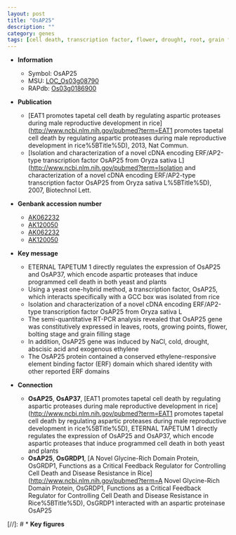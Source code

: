 ```yaml
---
layout: post
title: "OsAP25"
description: ""
category: genes
tags: [cell death, transcription factor, flower, drought, root, grain filling, grain, tapetum, ethylene]
---
```


* **Information**  
    + Symbol: OsAP25  
    + MSU: [LOC_Os03g08790](http://rice.plantbiology.msu.edu/cgi-bin/ORF_infopage.cgi?orf=LOC_Os03g08790)  
    + RAPdb: [Os03g0186900](http://rapdb.dna.affrc.go.jp/viewer/gbrowse_details/irgsp1?name=Os03g0186900)  

* **Publication**  
    + [EAT1 promotes tapetal cell death by regulating aspartic proteases during male reproductive development in rice](http://www.ncbi.nlm.nih.gov/pubmed?term=EAT1 promotes tapetal cell death by regulating aspartic proteases during male reproductive development in rice%5BTitle%5D), 2013, Nat Commun.
    + [Isolation and characterization of a novel cDNA encoding ERF/AP2-type transcription factor OsAP25 from Oryza sativa L](http://www.ncbi.nlm.nih.gov/pubmed?term=Isolation and characterization of a novel cDNA encoding ERF/AP2-type transcription factor OsAP25 from Oryza sativa L%5BTitle%5D), 2007, Biotechnol Lett.

* **Genbank accession number**  
    + [AK062232](http://www.ncbi.nlm.nih.gov/nuccore/AK062232)
    + [AK120050](http://www.ncbi.nlm.nih.gov/nuccore/AK120050)
    + [AK062232](http://www.ncbi.nlm.nih.gov/nuccore/AK062232)
    + [AK120050](http://www.ncbi.nlm.nih.gov/nuccore/AK120050)

* **Key message**  
    + ETERNAL TAPETUM 1 directly regulates the expression of OsAP25 and OsAP37, which encode aspartic proteases that induce programmed cell death in both yeast and plants
    + Using a yeast one-hybrid method, a transcription factor, OsAP25, which interacts specifically with a GCC box was isolated from rice
    + Isolation and characterization of a novel cDNA encoding ERF/AP2-type transcription factor OsAP25 from Oryza sativa L
    + The semi-quantitative RT-PCR analysis revealed that OsAP25 gene was constitutively expressed in leaves, roots, growing points, flower, bolting stage and grain filling stage
    + In addition, OsAP25 gene was induced by NaCl, cold, drought, abscisic acid and exogenous ethylene
    + The OsAP25 protein contained a conserved ethylene-responsive element binding factor (ERF) domain which shared identity with other reported ERF domains

* **Connection**  
    + __OsAP25__, __OsAP37__, [EAT1 promotes tapetal cell death by regulating aspartic proteases during male reproductive development in rice](http://www.ncbi.nlm.nih.gov/pubmed?term=EAT1 promotes tapetal cell death by regulating aspartic proteases during male reproductive development in rice%5BTitle%5D), ETERNAL TAPETUM 1 directly regulates the expression of OsAP25 and OsAP37, which encode aspartic proteases that induce programmed cell death in both yeast and plants
    + __OsAP25__, __OsGRDP1__, [A Novel Glycine-Rich Domain Protein, OsGRDP1, Functions as a Critical Feedback Regulator for Controlling Cell Death and Disease Resistance in Rice](http://www.ncbi.nlm.nih.gov/pubmed?term=A Novel Glycine-Rich Domain Protein, OsGRDP1, Functions as a Critical Feedback Regulator for Controlling Cell Death and Disease Resistance in Rice%5BTitle%5D),  OsGRDP1 interacted with an aspartic proteinase OsAP25

[//]: # * **Key figures**  


